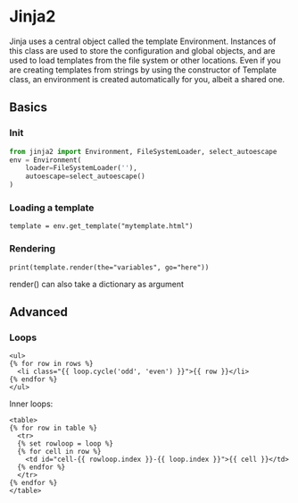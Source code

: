 # Jinja2

Jinja uses a central object called the template Environment. Instances of this class are used to store the configuration and global objects, and are used to load templates from the file system or other locations. Even if you are creating templates from strings by using the constructor of Template class, an environment is created automatically for you, albeit a shared one.

## Basics

### Init

```python
from jinja2 import Environment, FileSystemLoader, select_autoescape
env = Environment(
    loader=FileSystemLoader(''),
    autoescape=select_autoescape()
)
```

### Loading a template

```template = env.get_template("mytemplate.html")```


### Rendering

```print(template.render(the="variables", go="here"))```

render() can also take a dictionary as argument


## Advanced

### Loops

```
<ul>
{% for row in rows %}
  <li class="{{ loop.cycle('odd', 'even') }}">{{ row }}</li>
{% endfor %}
</ul>
```

Inner loops:

```
<table>
{% for row in table %}
  <tr>
  {% set rowloop = loop %}
  {% for cell in row %}
    <td id="cell-{{ rowloop.index }}-{{ loop.index }}">{{ cell }}</td>
  {% endfor %}
  </tr>
{% endfor %}
</table>

```
